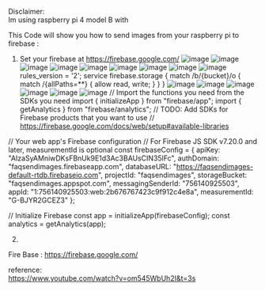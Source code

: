 Disclaimer:<br>
Im using raspberry pi 4 model B with 

This Code will show you how to send images from your raspberry pi to firebase :
1. Set your firebase at https://firebase.google.com/ 
![image](https://user-images.githubusercontent.com/80795963/180496938-493af277-710f-425c-b63c-6333c1d00534.png)
![image](https://user-images.githubusercontent.com/80795963/180499548-c4669f83-0b4b-42fc-8ec9-4dcbbcb2dd48.png)
![image](https://user-images.githubusercontent.com/80795963/180497230-d9d5a0d0-efa1-44db-b3af-a8f142e9391c.png)
![image](https://user-images.githubusercontent.com/80795963/180499815-f9914587-0f8f-4571-a27d-ac535eea3967.png)
![image](https://user-images.githubusercontent.com/80795963/180497795-ae76d7da-7818-4005-b550-35a6061539b6.png)
![image](https://user-images.githubusercontent.com/80795963/180498207-60b921ca-f7bf-49b1-963a-ef5c97f76e2d.png)
![image](https://user-images.githubusercontent.com/80795963/180498587-a7e3e994-d4c0-46d3-8562-40a42978ddfd.png)
![image](https://user-images.githubusercontent.com/80795963/180498872-9003bae5-a619-40c0-8d39-27ef68d1e7bb.png)
![image](https://user-images.githubusercontent.com/80795963/180591927-cff4b742-76c0-4b24-a174-a75ddcc2d036.png)
rules_version = '2';
service firebase.storage {
  match /b/{bucket}/o {
    match /{allPaths=**} {
      allow read, write;
    }
  }
}
![image](https://user-images.githubusercontent.com/80795963/180591973-ad785604-457c-4d92-875a-6180d0101c80.png)
![image](https://user-images.githubusercontent.com/80795963/180592031-aeaee88c-ba2d-461a-be3f-1b33efb6061b.png)
![image](https://user-images.githubusercontent.com/80795963/180592089-b5ed18aa-db4b-4331-af40-5726f9dfce22.png)
![image](https://user-images.githubusercontent.com/80795963/180592129-77ea07df-71aa-4722-a911-537ead6b8ce3.png)
![image](https://user-images.githubusercontent.com/80795963/180592184-066d6298-10e5-4f29-a787-4f57e3c3b291.png)
![image](https://user-images.githubusercontent.com/80795963/180592241-02ba23d2-908f-4499-a442-4ea377f1fba6.png)
// Import the functions you need from the SDKs you need
import { initializeApp } from "firebase/app";
import { getAnalytics } from "firebase/analytics";
// TODO: Add SDKs for Firebase products that you want to use
// https://firebase.google.com/docs/web/setup#available-libraries

// Your web app's Firebase configuration
// For Firebase JS SDK v7.20.0 and later, measurementId is optional
const firebaseConfig = {
  apiKey: "AIzaSyAMniwDKsFBnUk9E1d3Ac3BAUsCIN35lFc",
  authDomain: "faqsendimages.firebaseapp.com",
  databaseURL: "https://faqsendimages-default-rtdb.firebaseio.com",
  projectId: "faqsendimages",
  storageBucket: "faqsendimages.appspot.com",
  messagingSenderId: "756140925503",
  appId: "1:756140925503:web:2b676767423c9f912c4e8a",
  measurementId: "G-BJYR2GCEZ3"
};

// Initialize Firebase
const app = initializeApp(firebaseConfig);
const analytics = getAnalytics(app);

2. 

Fire Base : https://firebase.google.com/

reference:<br>
https://www.youtube.com/watch?v=om545WbUh2I&t=3s
